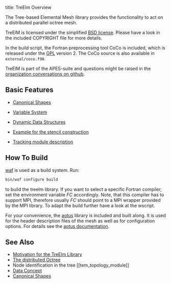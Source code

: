 title: TreElm Overview

The Tree-based Elemental Mesh library provides the functionality to act on a
distributed parallel octree mesh.

TreElM is licensed under the simplified [BSD license](http://www.opensource.org/licenses/BSD-2-Clause).
Please have a look in the included COPYRIGHT file for more details.

In the build script, the Fortran preprocessing tool CoCo is included, which is
released under the [GPL](http://www.opensource.org/licenses/gpl-2.0.php) version 2.
The CoCo source is also available in `external/coco.f90`.

TreElM is part of the APES-suite and questions might be raised in the
[organization conversations on github](https://github.com/orgs/apes-suite/discussions).


Basic Features
---------------

- [Canonical Shapes](features/canonicalShapes.html)

- [Variable System](features/variables/index.html)

- [Dynamic Data Structures](features/dynamic.html)

- [Example for the stencil construction](features/tem_construction_example_stencil.html)

- [Tracking module description](features/tracking.html)


How To Build
------------

[waf](https://waf.io/) is used as a build system.
Run:

```bash
bin/waf configure build
```

to build the treelm library.
If you want to select a specific Fortran compiler, set the environment variable
*FC* accordingly. Note, that this compiler has to support MPI, therefore usually
*FC* should point to a MPI wrapper provided by the MPI library.
To adapt the build further have a look at the wscript.

For your convenience, the [aotus](https://github.com/apes-suite/aotus) library
is included and built along.
It is used for the header description files of the mesh as well as for
configuration options.
For details see the [aotus documentation](|aoturl|/page/index.html).

## See Also
- [Motivation for the TreElm Library](motivation.html)
- [The distributed Octree](octree.html)
- Node identification in the tree [[tem_topology_module]]
- [Data Concept](DataConcept.html)
- [Canonical Shapes](|page|/features/canonicalShapes.html)
